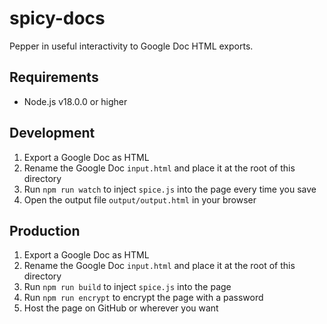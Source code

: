 # spicy-docs
Pepper in useful interactivity to Google Doc HTML exports.

## Requirements
- Node.js v18.0.0 or higher

## Development
1. Export a Google Doc as HTML
2. Rename the Google Doc `input.html` and place it at the root of this directory
3. Run `npm run watch` to inject `spice.js` into the page every time you save
4. Open the output file `output/output.html` in your browser

## Production
1. Export a Google Doc as HTML
2. Rename the Google Doc `input.html` and place it at the root of this directory
3. Run `npm run build` to inject `spice.js` into the page
4. Run `npm run encrypt` to encrypt the page with a password
5. Host the page on GitHub or wherever you want